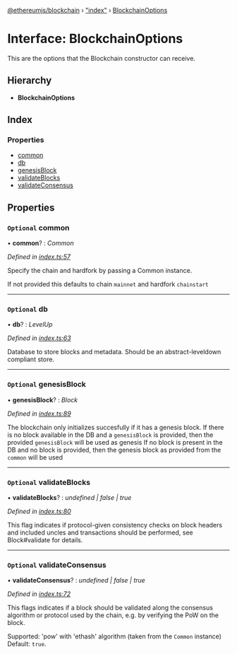 [@ethereumjs/blockchain](../README.md) › ["index"](../modules/_index_.md) › [BlockchainOptions](_index_.blockchainoptions.md)

# Interface: BlockchainOptions

This are the options that the Blockchain constructor can receive.

## Hierarchy

* **BlockchainOptions**

## Index

### Properties

* [common](_index_.blockchainoptions.md#optional-common)
* [db](_index_.blockchainoptions.md#optional-db)
* [genesisBlock](_index_.blockchainoptions.md#optional-genesisblock)
* [validateBlocks](_index_.blockchainoptions.md#optional-validateblocks)
* [validateConsensus](_index_.blockchainoptions.md#optional-validateconsensus)

## Properties

### `Optional` common

• **common**? : *Common*

*Defined in [index.ts:57](https://github.com/ethereumjs/ethereumjs-vm/blob/master/packages/blockchain/src/index.ts#L57)*

Specify the chain and hardfork by passing a Common instance.

If not provided this defaults to chain `mainnet` and hardfork `chainstart`

___

### `Optional` db

• **db**? : *LevelUp*

*Defined in [index.ts:63](https://github.com/ethereumjs/ethereumjs-vm/blob/master/packages/blockchain/src/index.ts#L63)*

Database to store blocks and metadata. Should be an abstract-leveldown
compliant store.

___

### `Optional` genesisBlock

• **genesisBlock**? : *Block*

*Defined in [index.ts:89](https://github.com/ethereumjs/ethereumjs-vm/blob/master/packages/blockchain/src/index.ts#L89)*

The blockchain only initializes succesfully if it has a genesis block. If
there is no block available in the DB and a `genesisBlock` is provided,
then the provided `genesisBlock` will be used as genesis If no block is
present in the DB and no block is provided, then the genesis block as
provided from the `common` will be used

___

### `Optional` validateBlocks

• **validateBlocks**? : *undefined | false | true*

*Defined in [index.ts:80](https://github.com/ethereumjs/ethereumjs-vm/blob/master/packages/blockchain/src/index.ts#L80)*

This flag indicates if protocol-given consistency checks on
block headers and included uncles and transactions should be performed,
see Block#validate for details.

___

### `Optional` validateConsensus

• **validateConsensus**? : *undefined | false | true*

*Defined in [index.ts:72](https://github.com/ethereumjs/ethereumjs-vm/blob/master/packages/blockchain/src/index.ts#L72)*

This flags indicates if a block should be validated along the consensus algorithm
or protocol used by the chain, e.g. by verifying the PoW on the block.

Supported: 'pow' with 'ethash' algorithm (taken from the `Common` instance)
Default: `true`.
